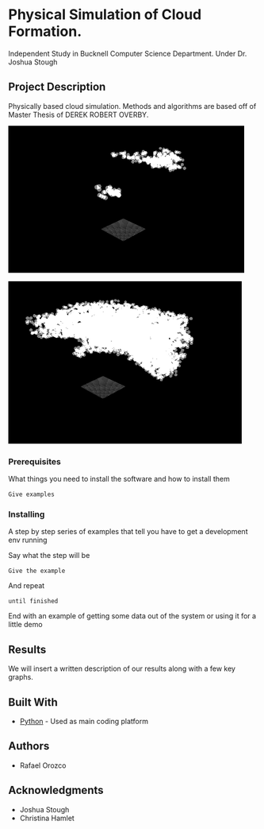 # Physical Simulation of Cloud Formation. 

Independent Study in Bucknell Computer Science Department. Under Dr. Joshua Stough

## Project Description

Physically based cloud simulation. Methods and algorithms are based off of Master Thesis of DEREK ROBERT OVERBY.

![alt tag](img/nagelA.png)

![alt tag](img/nagelB.png)

### Prerequisites

What things you need to install the software and how to install them

```
Give examples
```

### Installing

A step by step series of examples that tell you have to get a development env running

Say what the step will be

```
Give the example
```

And repeat

```
until finished
```

End with an example of getting some data out of the system or using it for a little demo

## Results 

We will insert a written description of our results along with a few key graphs. 


## Built With

* [Python](https://www.python.org/) - Used as main coding platform

## Authors

* Rafael Orozco

## Acknowledgments

* Joshua Stough
* Christina Hamlet 

